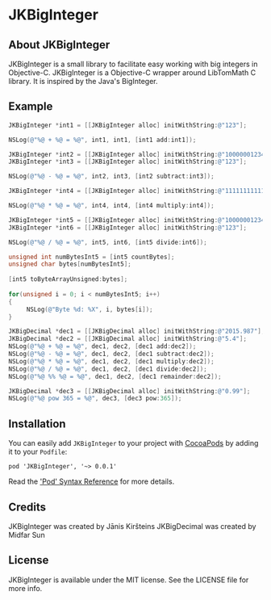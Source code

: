 # JKBigInteger

## About JKBigInteger

JKBigInteger is a small library to facilitate easy working with big integers in Objective-C. JKBigInteger is a Objective-C wrapper around LibTomMath C library. It is inspired by the Java's BigInteger.

## Example

```objective-c
JKBigInteger *int1 = [[JKBigInteger alloc] initWithString:@"123"];

NSLog(@"%@ + %@ = %@", int1, int1, [int1 add:int1]);

JKBigInteger *int2 = [[JKBigInteger alloc] initWithString:@"10000001234567890123"];
JKBigInteger *int3 = [[JKBigInteger alloc] initWithString:@"123"];

NSLog(@"%@ - %@ = %@", int2, int3, [int2 subtract:int3]);

JKBigInteger *int4 = [[JKBigInteger alloc] initWithString:@"11111111111111111111"];

NSLog(@"%@ * %@ = %@", int4, int4, [int4 multiply:int4]);

JKBigInteger *int5 = [[JKBigInteger alloc] initWithString:@"10000001234567890123123123123"];
JKBigInteger *int6 = [[JKBigInteger alloc] initWithString:@"123"];

NSLog(@"%@ / %@ = %@", int5, int6, [int5 divide:int6]);

unsigned int numBytesInt5 = [int5 countBytes];
unsigned char bytes[numBytesInt5];
        
[int5 toByteArrayUnsigned:bytes];
        
for(unsigned i = 0; i < numBytesInt5; i++)
{
     NSLog(@"Byte %d: %X", i, bytes[i]);
}

JKBigDecimal *dec1 = [[JKBigDecimal alloc] initWithString:@"2015.987"];
JKBigDecimal *dec2 = [[JKBigDecimal alloc] initWithString:@"5.4"];
NSLog(@"%@ + %@ = %@", dec1, dec2, [dec1 add:dec2]);
NSLog(@"%@ - %@ = %@", dec1, dec2, [dec1 subtract:dec2]);
NSLog(@"%@ * %@ = %@", dec1, dec2, [dec1 multiply:dec2]);
NSLog(@"%@ / %@ = %@", dec1, dec2, [dec1 divide:dec2]);
NSLog(@"%@ %% %@ = %@", dec1, dec2, [dec1 remainder:dec2]);

JKBigDecimal *dec3 = [[JKBigDecimal alloc] initWithString:@"0.99"];
NSLog(@"%@ pow 365 = %@", dec3, [dec3 pow:365]);
```

## Installation

You can easily add `JKBigInteger` to your project with [CocoaPods](http://cocoapods.org) by adding it to your `Podfile`:

```
pod 'JKBigInteger', '~> 0.0.1'
```

Read the ['Pod' Syntax Reference](http://guides.cocoapods.org/syntax/podfile.html) for more details.

## Credits

JKBigInteger was created by Jānis Kiršteins
JKBigDecimal was created by Midfar Sun

## License

JKBigInteger is available under the MIT license. See the LICENSE file for more info.